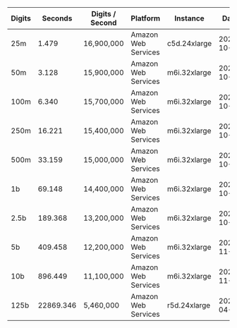 | Digits | Seconds | Digits / Second | Platform | Instance | Date | Files |
| ------ | ------- | --------------- | -------- | -------- | ---- | ----- |
| 25m | 1.479 | 16,900,000 | Amazon Web Services | c5d.24xlarge | 2020-10-10 | [cfg](../Amazon%20Web%20Services/c5d.24xlarge/Gauss%20%5BSeries%5D/Gauss%20-%2020201010-104640.cfg) [out](../Amazon%20Web%20Services/c5d.24xlarge/Gauss%20%5BSeries%5D/Gauss%20-%2020201010-104640.out) [txt](../Amazon%20Web%20Services/c5d.24xlarge/Gauss%20%5BSeries%5D/Gauss%20-%2020201010-104640.txt) |
| 50m | 3.128 | 15,900,000 | Amazon Web Services | m6i.32xlarge | 2021-10-29 | [cfg](../Amazon%20Web%20Services/m6i.32xlarge/Gauss%20%5BSeries%5D/Gauss%20-%2020211029-163821.cfg) [out](../Amazon%20Web%20Services/m6i.32xlarge/Gauss%20%5BSeries%5D/Gauss%20-%2020211029-163821.out) [txt](../Amazon%20Web%20Services/m6i.32xlarge/Gauss%20%5BSeries%5D/Gauss%20-%2020211029-163821.txt) |
| 100m | 6.340 | 15,700,000 | Amazon Web Services | m6i.32xlarge | 2021-10-29 | [cfg](../Amazon%20Web%20Services/m6i.32xlarge/Gauss%20%5BSeries%5D/Gauss%20-%2020211029-163848.cfg) [out](../Amazon%20Web%20Services/m6i.32xlarge/Gauss%20%5BSeries%5D/Gauss%20-%2020211029-163848.out) [txt](../Amazon%20Web%20Services/m6i.32xlarge/Gauss%20%5BSeries%5D/Gauss%20-%2020211029-163848.txt) |
| 250m | 16.221 | 15,400,000 | Amazon Web Services | m6i.32xlarge | 2021-10-29 | [cfg](../Amazon%20Web%20Services/m6i.32xlarge/Gauss%20%5BSeries%5D/Gauss%20-%2020211029-163933.cfg) [out](../Amazon%20Web%20Services/m6i.32xlarge/Gauss%20%5BSeries%5D/Gauss%20-%2020211029-163933.out) [txt](../Amazon%20Web%20Services/m6i.32xlarge/Gauss%20%5BSeries%5D/Gauss%20-%2020211029-163933.txt) |
| 500m | 33.159 | 15,000,000 | Amazon Web Services | m6i.32xlarge | 2021-10-29 | [cfg](../Amazon%20Web%20Services/m6i.32xlarge/Gauss%20%5BSeries%5D/Gauss%20-%2020211029-175901.cfg) [out](../Amazon%20Web%20Services/m6i.32xlarge/Gauss%20%5BSeries%5D/Gauss%20-%2020211029-175901.out) [txt](../Amazon%20Web%20Services/m6i.32xlarge/Gauss%20%5BSeries%5D/Gauss%20-%2020211029-175901.txt) |
| 1b | 69.148 | 14,400,000 | Amazon Web Services | m6i.32xlarge | 2021-10-29 | [cfg](../Amazon%20Web%20Services/m6i.32xlarge/Gauss%20%5BSeries%5D/Gauss%20-%2020211029-180014.cfg) [out](../Amazon%20Web%20Services/m6i.32xlarge/Gauss%20%5BSeries%5D/Gauss%20-%2020211029-180014.out) [txt](../Amazon%20Web%20Services/m6i.32xlarge/Gauss%20%5BSeries%5D/Gauss%20-%2020211029-180014.txt) |
| 2.5b | 189.368 | 13,200,000 | Amazon Web Services | m6i.32xlarge | 2021-10-29 | [cfg](../Amazon%20Web%20Services/m6i.32xlarge/Gauss%20%5BSeries%5D/Gauss%20-%2020211029-214248.cfg) [out](../Amazon%20Web%20Services/m6i.32xlarge/Gauss%20%5BSeries%5D/Gauss%20-%2020211029-214248.out) [txt](../Amazon%20Web%20Services/m6i.32xlarge/Gauss%20%5BSeries%5D/Gauss%20-%2020211029-214248.txt) |
| 5b | 409.458 | 12,200,000 | Amazon Web Services | m6i.32xlarge | 2021-11-28 | [cfg](../Amazon%20Web%20Services/m6i.32xlarge/Gauss%20%5BSeries%5D/Gauss%20-%2020211128-115545.cfg) [out](../Amazon%20Web%20Services/m6i.32xlarge/Gauss%20%5BSeries%5D/Gauss%20-%2020211128-115545.out) [txt](../Amazon%20Web%20Services/m6i.32xlarge/Gauss%20%5BSeries%5D/Gauss%20-%2020211128-115545.txt) |
| 10b | 896.449 | 11,100,000 | Amazon Web Services | m6i.32xlarge | 2021-11-28 | [cfg](../Amazon%20Web%20Services/m6i.32xlarge/Gauss%20%5BSeries%5D/Gauss%20-%2020211128-192930.cfg) [out](../Amazon%20Web%20Services/m6i.32xlarge/Gauss%20%5BSeries%5D/Gauss%20-%2020211128-192930.out) [txt](../Amazon%20Web%20Services/m6i.32xlarge/Gauss%20%5BSeries%5D/Gauss%20-%2020211128-192930.txt) |
| 125b | 22869.346 | 5,460,000 | Amazon Web Services | r5d.24xlarge | 2020-04-19 | [cfg](../Amazon%20Web%20Services/r5d.24xlarge/Gauss%20%5BSeries%5D/Gauss%20-%2020200419-232102.cfg) [out](../Amazon%20Web%20Services/r5d.24xlarge/Gauss%20%5BSeries%5D/Gauss%20-%2020200419-232102.out) [txt](../Amazon%20Web%20Services/r5d.24xlarge/Gauss%20%5BSeries%5D/Gauss%20-%2020200419-232102.txt) |

